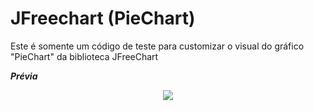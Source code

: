 # JFreechart (PieChart) 

Este é somente um código de teste para customizar o visual do gráfico "PieChart" da biblioteca JFreeChart

***Prévia***
<p align="center">
    <img src="https://github.com/rodrigocananea/jfreechart-piechart/blob/main/previa.png" />
</p>